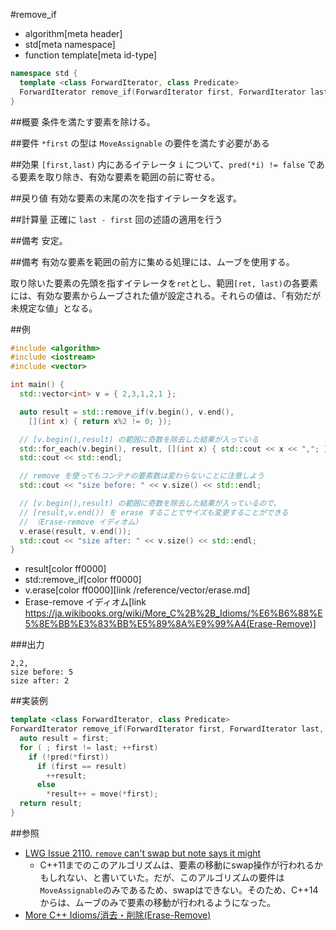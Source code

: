 #remove_if
* algorithm[meta header]
* std[meta namespace]
* function template[meta id-type]

```cpp
namespace std {
  template <class ForwardIterator, class Predicate>
  ForwardIterator remove_if(ForwardIterator first, ForwardIterator last, Predicate pred);
}
```

##概要
条件を満たす要素を除ける。


##要件
`*first` の型は `MoveAssignable` の要件を満たす必要がある


##効果
`[first,last)` 内にあるイテレータ `i` について、`pred(*i) != false` である要素を取り除き、有効な要素を範囲の前に寄せる。


##戻り値
有効な要素の末尾の次を指すイテレータを返す。


##計算量
正確に `last - first` 回の述語の適用を行う


##備考
安定。


##備考
有効な要素を範囲の前方に集める処理には、ムーブを使用する。

取り除いた要素の先頭を指すイテレータを`ret`とし、範囲`[ret, last)`の各要素には、有効な要素からムーブされた値が設定される。それらの値は、「有効だが未規定な値」となる。


##例
```cpp
#include <algorithm>
#include <iostream>
#include <vector>

int main() {
  std::vector<int> v = { 2,3,1,2,1 };

  auto result = std::remove_if(v.begin(), v.end(),
    [](int x) { return x%2 != 0; });

  // [v.begin(),result) の範囲に奇数を除去した結果が入っている
  std::for_each(v.begin(), result, [](int x) { std::cout << x << ","; });
  std::cout << std::endl;

  // remove を使ってもコンテナの要素数は変わらないことに注意しよう
  std::cout << "size before: " << v.size() << std::endl;

  // [v.begin(),result) の範囲に奇数を除去した結果が入っているので、
  // [result,v.end()) を erase することでサイズも変更することができる
  // （Erase-remove イディオム）
  v.erase(result, v.end());
  std::cout << "size after: " << v.size() << std::endl;
}
```
* result[color ff0000]
* std::remove_if[color ff0000]
* v.erase[color ff0000][link /reference/vector/erase.md]
* Erase-remove イディオム[link https://ja.wikibooks.org/wiki/More_C%2B%2B_Idioms/%E6%B6%88%E5%8E%BB%E3%83%BB%E5%89%8A%E9%99%A4(Erase-Remove)]

###出力
```
2,2,
size before: 5
size after: 2
```


##実装例
```cpp
template <class ForwardIterator, class Predicate>
ForwardIterator remove_if(ForwardIterator first, ForwardIterator last, Predicate pred) {
  auto result = first;
  for ( ; first != last; ++first)
    if (!pred(*first))
      if (first == result)
        ++result;
      else
        *result++ = move(*first);
  return result;
}
```


##参照
- [LWG Issue 2110. `remove` can't swap but note says it might](http://www.open-std.org/jtc1/sc22/wg21/docs/lwg-defects.html#2110)
    - C++11までのこのアルゴリズムは、要素の移動にswap操作が行われるかもしれない、と書いていた。だが、このアルゴリズムの要件は`MoveAssignable`のみであるため、swapはできない。そのため、C++14からは、ムーブのみで要素の移動が行われるようになった。
- [More C++ Idioms/消去・削除(Erase-Remove)](https://ja.wikibooks.org/wiki/More_C%2B%2B_Idioms/%E6%B6%88%E5%8E%BB%E3%83%BB%E5%89%8A%E9%99%A4(Erase-Remove))

